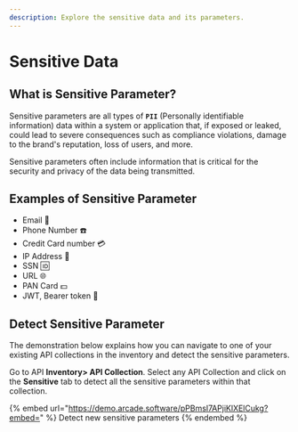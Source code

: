 ```yaml
---
description: Explore the sensitive data and its parameters.
---
```


# Sensitive Data

## What is Sensitive Parameter?

Sensitive parameters are all types of **`PII`** (Personally identifiable information) data within a system or application that, if exposed or leaked, could lead to severe consequences such as compliance violations, damage to the brand's reputation, loss of users, and more.

Sensitive parameters often include information that is critical for the security and privacy of the data being transmitted.

## Examples of Sensitive Parameter

* Email 📧
* Phone Number ☎️
* Credit Card number 💳
* IP Address 🔢
* SSN 🆔
* URL 🌐
* PAN Card 💵
* JWT, Bearer token 🔑

## Detect Sensitive Parameter

The demonstration below explains how you can navigate to one of your existing API collections in the inventory and detect the sensitive parameters.

Go to API **Inventory> API Collection**. Select any API Collection and click on the **Sensitive** tab to detect all the sensitive parameters within that collection.

{% embed url="https://demo.arcade.software/pPBmsI7APjiKlXElCukg?embed=" %}
Detect new sensitive parameters
{% endembed %}
